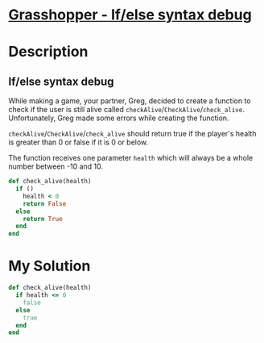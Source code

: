 # [Grasshopper - If/else syntax debug](https://www.codewars.com/kata/57089707fe2d01529f00024a)

# Description
## If/else syntax debug
While making a game, your partner, Greg, decided to create a function to check if the user is still alive called 
`checkAlive`/`CheckAlive`/`check_alive`. Unfortunately, Greg made some errors while creating the function.

`checkAlive`/`CheckAlive`/`check_alive` should return true if the player's health is greater than 0 or false if it is 0 
or below.

The function receives one parameter `health` which will always be a whole number between -10 and 10.

```ruby
def check_alive(health)
  if ()
    health < 0
    return False
  else
    return True
  end
end
```

# My Solution
```ruby
def check_alive(health)
  if health <= 0
    false
  else
    true
  end
end
```
